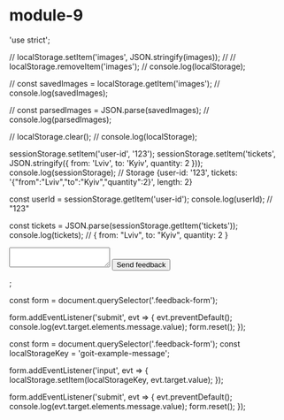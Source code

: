 # module-9

'use strict';

// localStorage.setItem('images', JSON.stringify(images));
// // localStorage.removeItem('images');
// console.log(localStorage);

// const savedImages = localStorage.getItem('images');
// console.log(savedImages);

// const parsedImages = JSON.parse(savedImages);
// console.log(parsedImages);

// localStorage.clear();
// console.log(localStorage);

sessionStorage.setItem('user-id', '123');
sessionStorage.setItem('tickets', JSON.stringify({ from: 'Lviv', to: 'Kyiv', quantity: 2 }));
console.log(sessionStorage);
// Storage {user-id: '123', tickets: '{"from":"Lviv","to":"Kyiv","quantity":2}', length: 2}

const userId = sessionStorage.getItem('user-id');
console.log(userId); // "123"

const tickets = JSON.parse(sessionStorage.getItem('tickets'));
console.log(tickets); // { from: "Lviv", to: "Kyiv", quantity: 2 }

<form class="feedback-form">
  <textarea name="message"></textarea>
  <button type="submit">Send feedback</button>
</form>;

const form = document.querySelector('.feedback-form');

form.addEventListener('submit', evt => {
  evt.preventDefault();
  console.log(evt.target.elements.message.value);
  form.reset();
});

const form = document.querySelector('.feedback-form');
const localStorageKey = 'goit-example-message';

form.addEventListener('input', evt => {
  localStorage.setItem(localStorageKey, evt.target.value);
});

form.addEventListener('submit', evt => {
  evt.preventDefault();
  console.log(evt.target.elements.message.value);
  form.reset();
});
